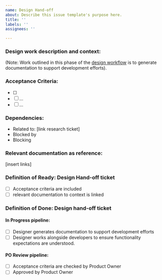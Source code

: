 ```yaml
---
name: Design Hand-off
about: Describe this issue template's purpose here.
title: ''
labels: ''
assignees: ''

---
```


### Design work description and context:

(Note: Work outlined in this phase of the [design workflow](https://app.mural.co/t/bcparks2575/m/bcparks2575/1740009580466/581d5ec8e845cefd5dfab701fe51a23292eb742c) is to generate documentation to support development efforts).


### Acceptance Criteria:
- [ ] 
- [ ] ...
- [ ] ...

### Dependencies:
- Related to: [link research ticket]
- Blocked by
- Blocking

### Relevant documentation as reference:
[insert links]

### Definition of Ready: Design Hand-off ticket

- [ ] Acceptance criteria are included
- [ ] relevant documentation to context is linked

### Definition of Done: Design hand-off ticket
#### In Progress pipeline:
- [ ] Designer generates documentation to support development efforts
- [ ] Designer works alongside developers to ensure functionality expectations are understood.
#### PO Review pipeline:
- [ ] Acceptance criteria are checked by Product Owner
- [ ] Approved by Product Owner
